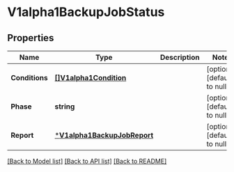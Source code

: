 # V1alpha1BackupJobStatus

## Properties
Name | Type | Description | Notes
------------ | ------------- | ------------- | -------------
**Conditions** | [**[]V1alpha1Condition**](v1alpha1.Condition.md) |  | [optional] [default to null]
**Phase** | **string** |  | [optional] [default to null]
**Report** | [***V1alpha1BackupJobReport**](v1alpha1.BackupJobReport.md) |  | [optional] [default to null]

[[Back to Model list]](../README.md#documentation-for-models) [[Back to API list]](../README.md#documentation-for-api-endpoints) [[Back to README]](../README.md)


